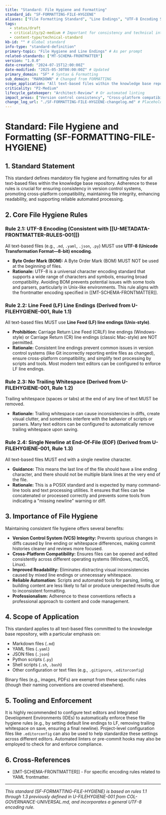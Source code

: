 ```yaml
---
title: "Standard: File Hygiene and Formatting"
standard_id: "SF-FORMATTING-FILE-HYGIENE"
aliases: ["File Formatting Standard", "Line Endings", "UTF-8 Encoding Standard"]
tags:
  - status/draft
  - criticality/p2-medium # Important for consistency and technical integrity
  - content-type/technical-standard
kb-id: "" # Global standard
info-type: "standard-definition"
primary-topic: "File Hygiene and Line Endings" # As per prompt
related-standards: ["MT-SCHEMA-FRONTMATTER"]
version: "1.0.0"
date-created: "2024-07-15T12:00:00Z"
date-modified: "2025-05-30T00:00:00Z" # Updated
primary_domain: "SF" # Syntax & Formatting
sub_domain: "MARKDOWN" # Changed from FORMATTING
scope_application: "All text-based files within the knowledge base repository, especially Markdown (.md), YAML (.yaml), JSON (.json), and script files (.py, .sh, etc.)."
criticality: "P2-Medium"
lifecycle_gatekeeper: "Architect-Review" # Or automated linting
impact_areas: ["Version control consistency", "Cross-platform compatibility", "File integrity", "Readability", "Automated processing"]
change_log_url: "./SF-FORMATTING-FILE-HYGIENE-changelog.md" # Placeholder
---
```


# Standard: File Hygiene and Formatting (SF-FORMATTING-FILE-HYGIENE)

## 1. Standard Statement

This standard defines mandatory file hygiene and formatting rules for all text-based files within the knowledge base repository. Adherence to these rules is crucial for ensuring consistency in version control systems, promoting cross-platform compatibility, maintaining file integrity, enhancing readability, and supporting reliable automated processing.

## 2. Core File Hygiene Rules

### Rule 2.1: UTF-8 Encoding (Consistent with [[U-METADATA-FRONTMATTER-RULES-001]])
All text-based files (e.g., `.md`, `.yaml`, `.json`, `.py`) MUST use **UTF-8 (Unicode Transformation Format—8-bit) encoding**.
*   **Byte Order Mark (BOM):** A Byte Order Mark (BOM) MUST NOT be used at the beginning of files.
*   **Rationale:** UTF-8 is a universal character encoding standard that supports a wide range of characters and symbols, ensuring broad compatibility. Avoiding BOM prevents potential issues with some tools and parsers, particularly in Unix-like environments. This rule aligns with the frontmatter encoding specified in [[MT-SCHEMA-FRONTMATTER]].

### Rule 2.2: Line Feed (LF) Line Endings (Derived from U-FILEHYGIENE-001, Rule 1.1)
All text-based files MUST use **Line Feed (LF) line endings (Unix-style)**.
*   **Prohibition:** Carriage Return Line Feed (CRLF) line endings (Windows-style) or Carriage Return (CR) line endings (classic Mac-style) are NOT permitted.
*   **Rationale:** Consistent line endings prevent common issues in version control systems (like Git incorrectly reporting entire files as changed), ensure cross-platform compatibility, and simplify text processing by scripts and tools. Most modern text editors can be configured to enforce LF line endings.

### Rule 2.3: No Trailing Whitespace (Derived from U-FILEHYGIENE-001, Rule 1.2)
Trailing whitespace (spaces or tabs) at the end of any line of text MUST be removed.
*   **Rationale:** Trailing whitespace can cause inconsistencies in diffs, create visual clutter, and sometimes interfere with the behavior of scripts or parsers. Many text editors can be configured to automatically remove trailing whitespace upon saving.

### Rule 2.4: Single Newline at End-Of-File (EOF) (Derived from U-FILEHYGIENE-001, Rule 1.3)
All text-based files MUST end with a single newline character.
*   **Guidance:** This means the last line of the file should have a line ending character, and there should not be multiple blank lines at the very end of the file.
*   **Rationale:** This is a POSIX standard and is expected by many command-line tools and text processing utilities. It ensures that files can be concatenated or processed correctly and prevents some tools from indicating a "missing newline" warning or diff.

## 3. Importance of File Hygiene

Maintaining consistent file hygiene offers several benefits:

*   **Version Control System (VCS) Integrity:** Prevents spurious changes in diffs caused by line ending or whitespace differences, making commit histories cleaner and reviews more focused.
*   **Cross-Platform Compatibility:** Ensures files can be opened and edited consistently across different operating systems (Windows, macOS, Linux).
*   **Improved Readability:** Eliminates distracting visual inconsistencies caused by mixed line endings or unnecessary whitespace.
*   **Reliable Automation:** Scripts and automated tools for parsing, linting, or building content are less likely to fail or produce unexpected results due to inconsistent formatting.
*   **Professionalism:** Adherence to these conventions reflects a professional approach to content and code management.

## 4. Scope of Application

This standard applies to all text-based files committed to the knowledge base repository, with a particular emphasis on:
*   Markdown files (`.md`)
*   YAML files (`.yaml`)
*   JSON files (`.json`)
*   Python scripts (`.py`)
*   Shell scripts (`.sh`, `.bash`)
*   Other configuration or text files (e.g., `.gitignore`, `.editorconfig`)

Binary files (e.g., images, PDFs) are exempt from these specific rules (though their naming conventions are covered elsewhere).

## 5. Tooling and Enforcement

It is highly recommended to configure text editors and Integrated Development Environments (IDEs) to automatically enforce these file hygiene rules (e.g., by setting default line endings to LF, removing trailing whitespace on save, ensuring a final newline). Project-level configuration files like `.editorconfig` can also be used to help standardize these settings across different editors. Automated linters or pre-commit hooks may also be employed to check for and enforce compliance.

## 6. Cross-References
- [[MT-SCHEMA-FRONTMATTER]] - For specific encoding rules related to YAML frontmatter.

---
*This standard (SF-FORMATTING-FILE-HYGIENE) is based on rules 1.1 through 1.3 previously defined in U-FILEHYGIENE-001 from COL-GOVERNANCE-UNIVERSAL.md, and incorporates a general UTF-8 encoding rule.*
```
